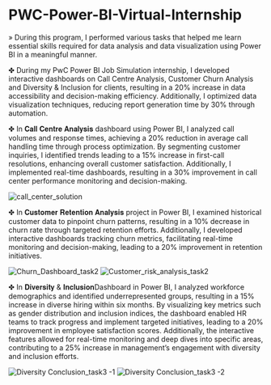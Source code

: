 # PWC-Power-BI-Virtual-Internship

» During this program, I performed various tasks that helped me learn essential skills required for data analysis and data visualization using Power BI in a meaningful manner.

✤ During my PwC Power BI Job Simulation internship, I developed interactive dashboards on Call Centre Analysis, Customer Churn Analysis and Diversity & Inclusion for clients, resulting in a 20% increase in data accessibility and decision-making efficiency. Additionally, I optimized data visualization techniques, reducing report generation time by 30% through automation.


✤ In 𝐂𝐚𝐥𝐥 𝐂𝐞𝐧𝐭𝐫𝐞 𝐀𝐧𝐚𝐥𝐲𝐬𝐢𝐬 dashboard using Power BI, I analyzed call volumes and response times, achieving a 20% reduction in average call handling time through process optimization. By segmenting customer inquiries, I identified trends leading to a 15% increase in first-call resolutions, enhancing overall customer satisfaction. Additionally, I implemented real-time dashboards, resulting in a 30% improvement in call center performance monitoring and decision-making.

![call_center_solution](https://github.com/user-attachments/assets/454438c0-25e8-4529-b9f0-1c36c7b64c9f)





✤ In 𝐂𝐮𝐬𝐭𝐨𝐦𝐞𝐫 𝐑𝐞𝐭𝐞𝐧𝐭𝐢𝐨𝐧 𝐀𝐧𝐚𝐥𝐲𝐬𝐢𝐬 project in Power BI, I examined historical customer data to pinpoint churn patterns, resulting in a 10% decrease in churn rate through targeted retention efforts. Additionally, I developed interactive dashboards tracking churn metrics, facilitating real-time monitoring and decision-making, leading to a 20% improvement in retention initiatives.

![Churn_Dashboard_task2](https://github.com/user-attachments/assets/61c14dda-a474-4f2e-9674-62fb17fa1865)
![Customer_risk_analysis_task2](https://github.com/user-attachments/assets/96433842-7a2f-4584-a693-36bf6e34608a)





✤ In 𝐃𝐢𝐯𝐞𝐫𝐬𝐢𝐭𝐲 & 𝐈𝐧𝐜𝐥𝐮𝐬𝐢𝐨𝐧Dashboard in Power BI, I analyzed workforce demographics and identified underrepresented groups, resulting in a 15% increase in diverse hiring within six months. By visualizing key metrics such as gender distribution and inclusion indices, the dashboard enabled HR teams to track progress and implement targeted initiatives, leading to a 20% improvement in employee satisfaction scores. Additionally, the interactive features allowed for real-time monitoring and deep dives into specific areas, contributing to a 25% increase in management’s engagement with diversity and inclusion efforts.

![Diversity   Conclusion_task3 -1](https://github.com/user-attachments/assets/ca33d183-d488-4f9e-bdda-3465836e5a8e)
![Diversity   Conclusion_task3 -2](https://github.com/user-attachments/assets/d0c6e8a3-49d0-4f8e-bac9-c6bbcdade4b8)

